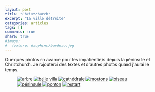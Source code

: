 ```yaml
---
layout: post
title: "Christchurch"
excerpt: "La ville détruite"
categories: articles
tags: []
comments: true
share: true
#image:
#  feature: dauphins/bandeau.jpg
---
```


Quelques photos en avance pour les impatient(e)s depuis la péninsule et Christchurch.
Je rajouterai des textes et d'autres photos quand j'aurai le temps.

<figure class="half">
	<a href="{{site.url}}/images/peninsule/arbre.jpg"><img src="{{site.url}}/images/peninsule/arbre.jpg" alt="arbre"></a>
	<a href="{{site.url}}/images/peninsule/bellevilla.jpg"><img src="{{site.url}}/images/peninsule/bellevilla.jpg" alt="belle villa"></a>
	<a href="{{site.url}}/images/peninsule/cathedrale.jpg"><img src="{{site.url}}/images/peninsule/cathedrale.jpg" alt="cathédrale"></a>
	<a href="{{site.url}}/images/peninsule/moutons.jpg"><img src="{{site.url}}/images/peninsule/moutons.jpg" alt="moutons"></a>
	<a href="{{site.url}}/images/peninsule/oiseau.jpg"><img src="{{site.url}}/images/peninsule/oiseau.jpg" alt="oiseau"></a>
	<a href="{{site.url}}/images/peninsule/peninsule.jpg"><img src="{{site.url}}/images/peninsule/peninsule.jpg" alt="péninsule"></a>
	<a href="{{site.url}}/images/peninsule/ponton.jpg"><img src="{{site.url}}/images/peninsule/ponton.jpg" alt="ponton"></a>
	<a href="{{site.url}}/images/peninsule/restart.jpg"><img src="{{site.url}}/images/peninsule/restart.jpg" alt="restart"></a>
</figure>
